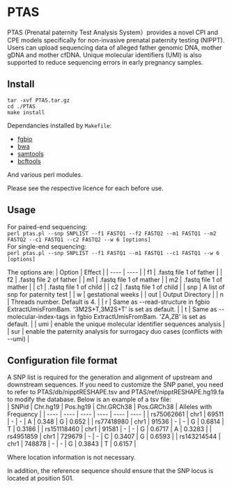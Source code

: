 # PTAS
PTAS (Prenatal paternity Test Analysis System）provides a novel CPI and CPE models specifically for non-invasive prenatal paternity testing (NIPPT). Users can upload sequencing data of alleged father genomic DNA, mother gDNA and mother cfDNA. Unique molecular identifiers (UMI) is also supported to reduce sequencing errors in early pregnancy samples.

## Install
	tar -xvf PTAS.tar.gz
	cd ./PTAS
	make install

Dependancies installed by `Makefile`:

+ [fgbio](https://github.com/fulcrumgenomics/fgbio)
+ [bwa](https://github.com/lh3/bwa)
+ [samtools](https://github.com/samtools/samtools)
+ [bcftools](https://github.com/samtools/bcftools)  

And various perl modules.

Please see the respective licence for each before use.

## Usage
For paired-end sequencing:  
`perl ptas.pl --snp SNPLIST --f1 FASTQ1 --f2 FASTQ2 --m1 FASTQ1 --m2 FASTQ2 --c1 FASTQ1 --c2 FASTQ2 --w 6 [options]`  
For single-end sequencing:  
`perl ptas.pl --snp SNPLIST --f1 FASTQ1 --m1 FASTQ1 --c1 FASTQ1 --w 6 [options]`  

The options are:
| Option | Effect |
| ---- | ---- |
| f1 | .fastq file 1 of father |
| f2 | .fastq file 2 of father |
| m1 | .fastq file 1 of mather |
| m2 | .fastq file 1 of mather |
| c1 | .fastq file 1 of child |
| c2 | .fastq file 1 of child |
| snp | A list of snp for paternity test |
| w | gestational weeks |
| out | Output Directory |
| n | Threads number. Default is 4. |
| r | Same as --read-structure in fgbio ExtractUmisFromBam. '3M2S+T,3M2S+T' is set as default. |
| t | Same as --molecular-index-tags in fgbio ExtractUmisFromBam. 'ZA,ZB' is set as default. |
| umi | enable the unique molecular identifier sequences analysis |  
| sur | enable the paternity analysis for surrogacy duo cases (conflicts with --umi) |

## Configuration file format
A SNP list is required for the generation and alignment of upstream and downstream sequences. If you need to customize the SNP panel, you need to refer to PTAS/db/nipptRESHAPE.tsv and PTAS/ref/nipptRESHAPE.hg19.fa to modify the database.
Below is an example of a tsv file:  
| SNPid | Chr.hg19 | Pos.hg19 | Chr.GRCh38 | Pos.GRCh38 | Alleles with Frequency |
| ---- | ---- | ---- | ---- | ---- | ---- |
| rs75062661 | chr1 | 69511 | - | - | A | 0.348 | G | 0.652 |
| rs77418980 | chr1 | 91536 | - | - | G | 0.6814 | T | 0.3186 |
| rs151118460 | chr1 | 91581 | - | - | G | 0.6717 | A | 0.3283 |
| rs4951859 | chr1 | 729679 | - | - | C | 0.3407 | G | 0.6593 |
| rs143214544 | chr1 | 748878 | - | - | G | 0.3843 | T | 0.6157 |  

Where location information is not necessary.

In addition, the reference sequence should ensure that the SNP locus is located at position 501.  
